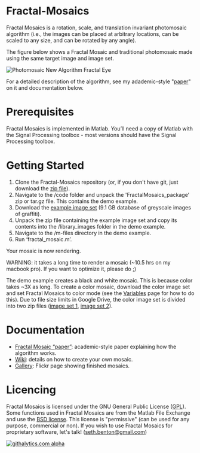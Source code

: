 Fractal-Mosaics
===============

Fractal Mosaics is a rotation, scale, and translation invariant photomosaic algorithm (i.e., the images can be placed at arbitrary locations, can be scaled to any size, and can be rotated by any angle).

The figure below shows a Fractal Mosaic and traditional photomosaic made using the same target image and image set.

![Photomosaic New Algorithm Fractal Eye](https://raw.github.com/s-ben/Fractal-Mosaics/gh-pages/images/fractal_trad_compare.png?login=s-ben&token=174f9368670265a272b500a411d902da)

For a detailed description of the algorithm, see my adademic-style "[paper](http://s-ben.github.io/Fractal-Mosaics/)" on it and documentation below.

# Prerequisites

Fractal Mosaics is implemented in Matlab.  You’ll need a copy of Matlab with the Signal Processing toolbox - most versions should have the Signal Processing toolbox.


# Getting Started

1.  Clone the Fractal-Mosaics repository (or, if you don't have git, just download the [zip file](https://github.com/s-ben/Fractal-Mosaics/archive/gh-pages.zip)).
2.  Navigate to the /code folder and unpack the 'FractalMosaics_package' zip or tar.gz file.  This contains the demo example.
3.	Download the [example image set](https://docs.google.com/file/d/0B_2ApIVBvXm1Y0VMVTVqNUhCaVk/edit?usp=sharing) (9.1 GB database of greyscale images of graffiti).
4.	Unpack the zip file containing the example image set and copy its contents into the /library_images folder in the demo example.
5.	Navigate to the /m-files directory in the demo example. 
6.	Run ‘fractal_mosaic.m’. 

Your mosaic is now rendering.

WARNING:  it takes a long time to render a mosaic (~10.5 hrs on my macbook pro).  If you want to optimize it, please do ;)

The demo example creates a black and white mosaic.  This is because color takes ~3X as long.  To create a color mosaic, download the color image set and set Fractal Mosaics to color mode (see the [Variables](https://github.com/s-ben/Fractal-Mosaics/wiki/Variables) page for how to do this).  Due to file size limits in Google Drive, the color image set is divided into two zip files ([image set 1](https://docs.google.com/file/d/0B3M2Bu_2k-QSSnhSVzNWRERtenc/edit?usp=sharing), [image set 2](https://docs.google.com/file/d/0B3M2Bu_2k-QSTkxxbEVGay1Gcjg/edit?usp=sharing)).

# Documentation

* [Fractal Mosaic “paper”](http://s-ben.github.io/Fractal-Mosaics/):  academic-style paper explaining how the algorithm works.
* [Wiki](https://github.com/s-ben/Fractal-Mosaics/wiki): details on how to create your own mosaic.
* [Gallery](http://www.flickr.com/photos/travelingseth/sets/72157623789223762/):  Flickr page showing finished mosaics.

# Licencing

Fractal Mosaics is licensed under the GNU General Public License ([GPL](http://www.gnu.org/licenses/gpl.txt)).  Some functions used in Fractal Mosaics are from the Matlab File Exchange and use the [BSD license](http://opensource.org/licenses/bsd-license.php).  This license is "permissive" (can be used for any purpose, commercial or non). If you wish to use Fractal Mosaics for proprietary software, let's talk! (seth.benton@gmail.com)


[![githalytics.com alpha](https://cruel-carlota.pagodabox.com/80d211511c492cf9dce9dd9841acf603 "githalytics.com")](http://githalytics.com/s-ben/Fractal-Mosaics)
